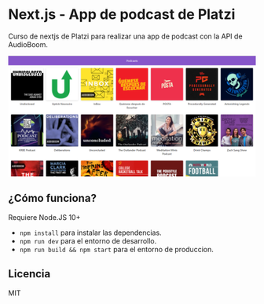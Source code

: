 # Next.js -  App de podcast de Platzi
Curso de nextjs de Platzi para realizar una app de podcast con la API de AudioBoom.

![Captura de la app](./.readme-static/screenshot-app.png)

## ¿Cómo funciona?
Requiere Node.JS 10+

* `npm install` para instalar las dependencias.
* `npm run dev` para el entorno de desarrollo.
* `npm run build && npm start` para el entorno de produccion.

## Licencia

MIT